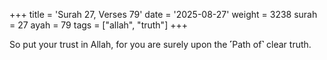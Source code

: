 +++
title = 'Surah 27, Verses 79'
date = '2025-08-27'
weight = 3238
surah = 27
ayah = 79
tags = ["allah", "truth"]
+++

So put your trust in Allah, for you are surely upon the ˹Path of˺ clear truth.